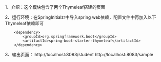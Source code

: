 1、介绍：这个模块包含了两个Thymeleaf搭建的页面


2、运行环境：在SpringInitialzr中导入spring web依赖，配置文件中再加入以下Thymeleaf依赖即可

		<dependency>
			<groupId>org.springframework.boot</groupId>
			<artifactId>spring-boot-starter-thymeleaf</artifactId>
		</dependency>

3、输出页面：
             http://localhost:8083/student         http://localhost:8083/sample

